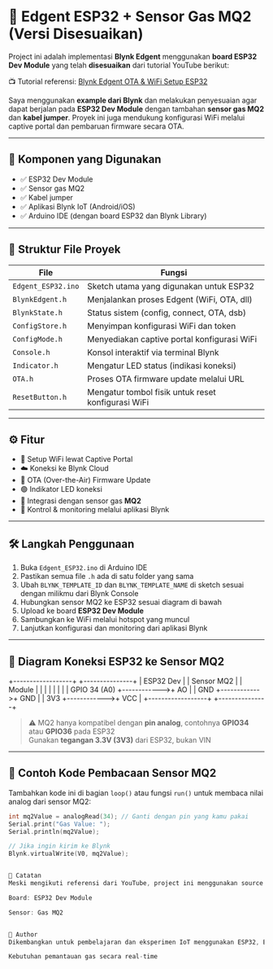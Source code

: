 # 🚀 Edgent ESP32 + Sensor Gas MQ2 (Versi Disesuaikan)

Project ini adalah implementasi **Blynk Edgent** menggunakan **board ESP32 Dev Module** yang telah **disesuaikan** dari tutorial YouTube berikut:

📺 Tutorial referensi: [Blynk Edgent OTA & WiFi Setup ESP32](https://www.youtube.com/watch?v=AbiJ40biYfo)

Saya menggunakan **example dari Blynk** dan melakukan penyesuaian agar dapat berjalan pada **ESP32 Dev Module** dengan tambahan **sensor gas MQ2** dan **kabel jumper**. Proyek ini juga mendukung konfigurasi WiFi melalui captive portal dan pembaruan firmware secara OTA.

---

## 🧰 Komponen yang Digunakan

- ✅ ESP32 Dev Module
- ✅ Sensor gas MQ2
- ✅ Kabel jumper
- ✅ Aplikasi Blynk IoT (Android/iOS)
- ✅ Arduino IDE (dengan board ESP32 dan Blynk Library)

---

## 📁 Struktur File Proyek

| File             | Fungsi                                                                 |
|------------------|------------------------------------------------------------------------|
| `Edgent_ESP32.ino` | Sketch utama yang digunakan untuk ESP32                               |
| `BlynkEdgent.h`     | Menjalankan proses Edgent (WiFi, OTA, dll)                           |
| `BlynkState.h`      | Status sistem (config, connect, OTA, dsb)                            |
| `ConfigStore.h`     | Menyimpan konfigurasi WiFi dan token                                 |
| `ConfigMode.h`      | Menyediakan captive portal konfigurasi WiFi                          |
| `Console.h`         | Konsol interaktif via terminal Blynk                                 |
| `Indicator.h`       | Mengatur LED status (indikasi koneksi)                              |
| `OTA.h`             | Proses OTA firmware update melalui URL                               |
| `ResetButton.h`     | Mengatur tombol fisik untuk reset konfigurasi WiFi                   |

---

## ⚙️ Fitur

- 🔌 Setup WiFi lewat Captive Portal
- ☁️ Koneksi ke Blynk Cloud
- 🔁 OTA (Over-the-Air) Firmware Update
- 🟢 Indikator LED koneksi
- 🧪 Integrasi dengan sensor gas **MQ2**
- 📱 Kontrol & monitoring melalui aplikasi Blynk

---

## 🛠️ Langkah Penggunaan

1. Buka `Edgent_ESP32.ino` di Arduino IDE
2. Pastikan semua file `.h` ada di satu folder yang sama
3. Ubah `BLYNK_TEMPLATE_ID` dan `BLYNK_TEMPLATE_NAME` di sketch sesuai dengan milikmu dari Blynk Console
4. Hubungkan sensor MQ2 ke ESP32 sesuai diagram di bawah
5. Upload ke board **ESP32 Dev Module**
6. Sambungkan ke WiFi melalui hotspot yang muncul
7. Lanjutkan konfigurasi dan monitoring dari aplikasi Blynk

---

## 🔌 Diagram Koneksi ESP32 ke Sensor MQ2

+------------------+             +---------------+
|     ESP32 Dev    |             |   Sensor MQ2   |
|     Module       |             |               |
|                  |             |               |
|  GPIO 34 (A0)    +------------>+   AO           |
|  GND             +------------>+   GND          |
|  3V3             +------------>+   VCC          |
+------------------+             +---------------+


> ⚠️ MQ2 hanya kompatibel dengan **pin analog**, contohnya **GPIO34** atau **GPIO36** pada ESP32  
> Gunakan **tegangan 3.3V (3V3)** dari ESP32, bukan VIN

---

## 🧪 Contoh Kode Pembacaan Sensor MQ2

Tambahkan kode ini di bagian `loop()` atau fungsi `run()` untuk membaca nilai analog dari sensor MQ2:

```cpp
int mq2Value = analogRead(34); // Ganti dengan pin yang kamu pakai
Serial.print("Gas Value: ");
Serial.println(mq2Value);

// Jika ingin kirim ke Blynk
Blynk.virtualWrite(V0, mq2Value);


💬 Catatan
Meski mengikuti referensi dari YouTube, project ini menggunakan source code dari examples Blynk Edgent yang telah dimodifikasi agar sesuai dengan:

Board: ESP32 Dev Module

Sensor: Gas MQ2


👤 Author
Dikembangkan untuk pembelajaran dan eksperimen IoT menggunakan ESP32, Blynk, dan sensor MQ2.

Kebutuhan pemantauan gas secara real-time
